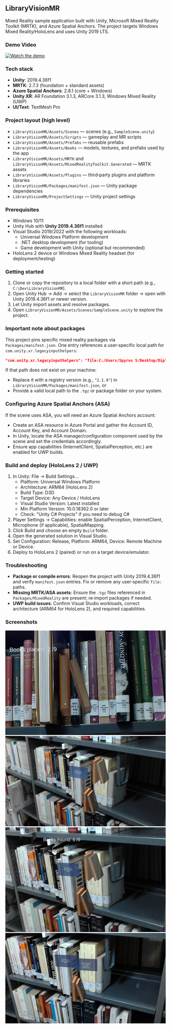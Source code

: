 ## LibraryVisionMR

Mixed Reality sample application built with Unity, Microsoft Mixed Reality Toolkit (MRTK), and Azure Spatial Anchors. The project targets Windows Mixed Reality/HoloLens and uses Unity 2019 LTS.

### Demo Video
[![Watch the demo](https://img.youtube.com/vi/kyfNb07vwUs/0.jpg)](https://youtu.be/kyfNb07vwUs)

### Tech stack

- **Unity**: 2019.4.36f1
- **MRTK**: 2.7.3 (foundation + standard assets)
- **Azure Spatial Anchors**: 2.8.1 (core + Windows)
- **Unity XR**: AR Foundation 3.1.3, ARCore 3.1.3, Windows Mixed Reality (UWP)
- **UI/Text**: TextMesh Pro

### Project layout (high level)

- `LibraryVisionMR/Assets/Scenes` — scenes (e.g., `SampleScene.unity`)
- `LibraryVisionMR/Assets/Scripts` — gameplay and MR scripts
- `LibraryVisionMR/Assets/Prefabs` — reusable prefabs
- `LibraryVisionMR/Assets/Books` — models, textures, and prefabs used by the app
- `LibraryVisionMR/Assets/MRTK` and `LibraryVisionMR/Assets/MixedRealityToolkit.Generated` — MRTK assets
- `LibraryVisionMR/Assets/Plugins` — third‑party plugins and platform libraries
- `LibraryVisionMR/Packages/manifest.json` — Unity package dependencies
- `LibraryVisionMR/ProjectSettings` — Unity project settings

### Prerequisites

- Windows 10/11
- Unity Hub with **Unity 2019.4.36f1** installed
- Visual Studio 2019/2022 with the following workloads:
  - Universal Windows Platform development
  - .NET desktop development (for tooling)
  - Game development with Unity (optional but recommended)
- HoloLens 2 device or Windows Mixed Reality headset (for deployment/testing)

### Getting started

1. Clone or copy the repository to a local folder with a short path (e.g., `C:\Dev\LibraryVisionMR`).
2. Open Unity Hub → Add → select the `LibraryVisionMR` folder → open with Unity 2019.4.36f1 or newer version.
3. Let Unity import assets and resolve packages.
4. Open `LibraryVisionMR/Assets/Scenes/SampleScene.unity` to explore the project.

### Important note about packages

This project pins specific mixed reality packages via `Packages/manifest.json`. One entry references a user‑specific local path for `com.unity.xr.legacyinputhelpers`:

```json
"com.unity.xr.legacyinputhelpers": "file:C:/Users/Spyros S/Desktop/Diploma/Addons/com.unity.xr.legacyinputhelpers-2.1.6"
```

If that path does not exist on your machine:

- Replace it with a registry version (e.g., `"2.1.9"`) in `LibraryVisionMR/Packages/manifest.json`, or
- Provide a valid local path to the `.tgz` or package folder on your system.

### Configuring Azure Spatial Anchors (ASA)

If the scene uses ASA, you will need an Azure Spatial Anchors account:

- Create an ASA resource in Azure Portal and gather the Account ID, Account Key, and Account Domain.
- In Unity, locate the ASA manager/configuration component used by the scene and set the credentials accordingly.
- Ensure app capabilities (InternetClient, SpatialPerception, etc.) are enabled for UWP builds.

### Build and deploy (HoloLens 2 / UWP)

1. In Unity: File → Build Settings…
   - Platform: Universal Windows Platform
   - Architecture: ARM64 (HoloLens 2)
   - Build Type: D3D
   - Target Device: Any Device / HoloLens
   - Visual Studio Version: Latest installed
   - Min Platform Version: 10.0.18362.0 or later
   - Check: "Unity C# Projects" if you need to debug C#
2. Player Settings → Capabilities: enable SpatialPerception, InternetClient, Microphone (if applicable), SpatialMapping.
3. Click Build and choose an empty `Build` folder.
4. Open the generated solution in Visual Studio.
5. Set Configuration: Release, Platform: ARM64, Device: Remote Machine or Device.
6. Deploy to HoloLens 2 (paired) or run on a target device/emulator.

### Troubleshooting

- **Package or compile errors**: Reopen the project with Unity 2019.4.36f1 and verify `manifest.json` entries. Fix or remove any user‑specific `file:` paths.
- **Missing MRTK/ASA assets**: Ensure the `.tgz` files referenced in `Packages/MixedReality` are present; re‑import packages if needed.
- **UWP build issues**: Confirm Visual Studio workloads, correct architecture (ARM64 for HoloLens 2), and required capabilities.

### Screenshots
![Demo Screenshot](./images/1.jpg)
![Demo Screenshot](./images/2.jpg)
![Demo Screenshot](./images/3.jpg)
![Demo Screenshot](./images/4.jpg)

